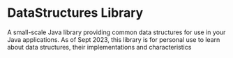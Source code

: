 # DataStructures Library

A small-scale Java library providing common data structures for use in your Java applications. As of Sept 2023, this library is for personal use to learn about data structures, their implementations and characteristics
